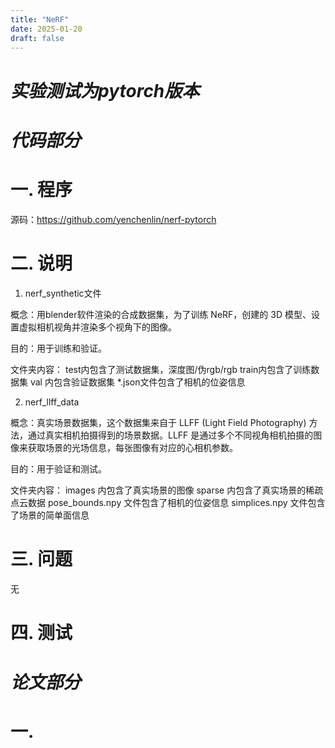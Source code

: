 ```yaml
---
title: "NeRF"
date: 2025-01-20
draft: false
---
```


# *实验测试为pytorch版本*

# *代码部分*

# 一. 程序

源码：<https://github.com/yenchenlin/nerf-pytorch>

# 二. 说明

1. nerf_synthetic文件
   
概念：用blender软件渲染的合成数据集，为了训练 NeRF，创建的 3D 模型、设置虚拟相机视角并渲染多个视角下的图像。

目的：用于训练和验证。

文件夹内容：
test内包含了测试数据集，深度图/伪rgb/rgb
train内包含了训练数据集
val 内包含验证数据集
*.json文件包含了相机的位姿信息
   
2. nerf_llff_data
   
概念：真实场景数据集，这个数据集来自于 LLFF (Light Field Photography) 方法，通过真实相机拍摄得到的场景数据。LLFF 是通过多个不同视角相机拍摄的图像来获取场景的光场信息，每张图像有对应的心相机参数。

目的：用于验证和测试。

文件夹内容：
images 内包含了真实场景的图像
sparse 内包含了真实场景的稀疏点云数据
pose_bounds.npy 文件包含了相机的位姿信息
simplices.npy 文件包含了场景的简单面信息

# 三. 问题

无

# 四. 测试


# *论文部分*


# 一. 

   
